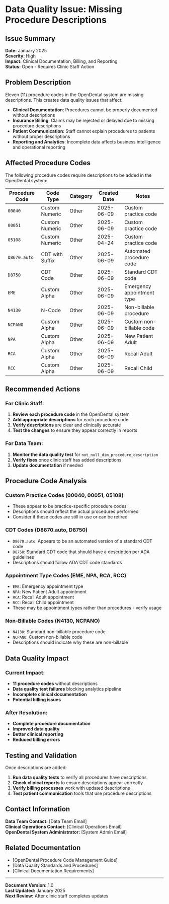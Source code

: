 # Data Quality Issue: Missing Procedure Descriptions

## Issue Summary

**Date:** January 2025  
**Severity:** High  
**Impact:** Clinical Documentation, Billing, and Reporting  
**Status:** Open - Requires Clinic Staff Action  

## Problem Description

Eleven (11) procedure codes in the OpenDental system are missing descriptions. This creates data quality issues that affect:

- **Clinical Documentation**: Procedures cannot be properly documented without descriptions
- **Insurance Billing**: Claims may be rejected or delayed due to missing procedure descriptions
- **Patient Communication**: Staff cannot explain procedures to patients without proper descriptions
- **Reporting and Analytics**: Incomplete data affects business intelligence and operational reporting

## Affected Procedure Codes

The following procedure codes require descriptions to be added in the OpenDental system:

| Procedure Code | Code Type | Category | Created Date | Notes |
|----------------|-----------|----------|--------------|-------|
| `00040` | Custom Numeric | Other | 2025-06-09 | Custom practice code |
| `00051` | Custom Numeric | Other | 2025-06-09 | Custom practice code |
| `05108` | Custom Numeric | Other | 2025-04-24 | Custom practice code |
| `D8670.auto` | CDT with Suffix | Other | 2025-06-09 | Automated procedure code |
| `D8750` | CDT Code | Other | 2025-06-09 | Standard CDT code |
| `EME` | Custom Alpha | Other | 2025-06-09 | Emergency appointment type |
| `N4130` | N-Code | Other | 2025-06-09 | Non-billable procedure |
| `NCPANO` | Custom Alpha | Other | 2025-06-09 | Custom non-billable code |
| `NPA` | Custom Alpha | Other | 2025-06-09 | New Patient Adult |
| `RCA` | Custom Alpha | Other | 2025-06-09 | Recall Adult |
| `RCC` | Custom Alpha | Other | 2025-06-09 | Recall Child |

## Recommended Actions

### For Clinic Staff:

1. **Review each procedure code** in the OpenDental system
2. **Add appropriate descriptions** for each procedure code
3. **Verify descriptions** are clear and clinically accurate
4. **Test the changes** to ensure they appear correctly in reports

### For Data Team:

1. **Monitor the data quality test** for `not_null_dim_procedure_description`
2. **Verify fixes** once clinic staff has added descriptions
3. **Update documentation** if needed

## Procedure Code Analysis

### Custom Practice Codes (00040, 00051, 05108)
- These appear to be practice-specific procedure codes
- Descriptions should reflect the actual procedures performed
- Consider if these codes are still in use or can be retired

### CDT Codes (D8670.auto, D8750)
- `D8670.auto`: Appears to be an automated version of a standard CDT code
- `D8750`: Standard CDT code that should have a description per ADA guidelines
- Descriptions should follow ADA CDT code standards

### Appointment Type Codes (EME, NPA, RCA, RCC)
- `EME`: Emergency appointment type
- `NPA`: New Patient Adult appointment
- `RCA`: Recall Adult appointment  
- `RCC`: Recall Child appointment
- These may be appointment types rather than procedures - verify usage

### Non-Billable Codes (N4130, NCPANO)
- `N4130`: Standard non-billable procedure code
- `NCPANO`: Custom non-billable code
- Descriptions should indicate why these are non-billable

## Data Quality Impact

### Current Impact:
- **11 procedure codes** without descriptions
- **Data quality test failures** blocking analytics pipeline
- **Incomplete clinical documentation**
- **Potential billing issues**

### After Resolution:
- **Complete procedure documentation**
- **Improved data quality**
- **Better clinical reporting**
- **Reduced billing errors**

## Testing and Validation

Once descriptions are added:

1. **Run data quality tests** to verify all procedures have descriptions
2. **Check clinical reports** to ensure descriptions appear correctly
3. **Verify billing processes** work with updated descriptions
4. **Test patient communication** tools that use procedure descriptions

## Contact Information

**Data Team Contact:** [Data Team Email]  
**Clinical Operations Contact:** [Clinical Operations Email]  
**OpenDental System Administrator:** [System Admin Email]  

## Related Documentation

- [OpenDental Procedure Code Management Guide]
- [Data Quality Standards and Procedures]
- [Clinical Documentation Requirements]

---

**Document Version:** 1.0  
**Last Updated:** January 2025  
**Next Review:** After clinic staff completes updates
